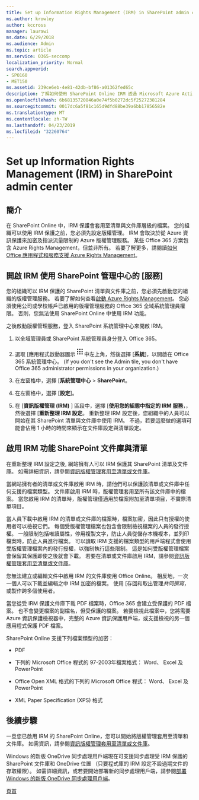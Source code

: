 ```yaml
---
title: Set up Information Rights Management (IRM) in SharePoint admin center
ms.author: krowley
author: kccross
manager: laurawi
ms.date: 6/29/2018
ms.audience: Admin
ms.topic: article
ms.service: O365-seccomp
localization_priority: Normal
search.appverid:
- SPO160
- MET150
ms.assetid: 239ce6eb-4e81-42db-bf86-a01362fed65c
description: 了解如何使用 SharePoint Online IRM 透過 Microsoft Azure Active Directory Rights Management Services (RMS) 來保護 SharePoint 清單與文件庫。
ms.openlocfilehash: 6b68135720846a0e74f5b0272dc5f25272381284
ms.sourcegitcommit: 0017dc6a5f81c165d9dfd88be39a6bb17856582e
ms.translationtype: MT
ms.contentlocale: zh-TW
ms.lasthandoff: 04/23/2019
ms.locfileid: "32260764"
---
```

# <a name="set-up-information-rights-management-irm-in-sharepoint-admin-center"></a>Set up Information Rights Management (IRM) in SharePoint admin center

## <a name="introduction"></a>簡介

在 SharePoint Online 中，IRM 保護會套用至清單與文件庫層級的檔案。 您的組織可以使用 IRM 保護之前，您必須先設定版權管理。 IRM 會取決於從 Azure 資訊保護來加密及指派流量限制的 Azure 版權管理服務。 某些 Office 365 方案包含 Azure Rights Management，但並非所有。 若要了解更多，請閱讀[如何 Office 應用程式和服務支援 Azure Rights Management](https://docs.microsoft.com/azure/information-protection/understand-explore/office-apps-services-support)。
  
## <a name="turn-on-irm-service-using-sharepoint-admin-center"></a>開啟 IRM 使用 SharePoint 管理中心的 [服務]

您的組織可以 IRM 保護的 SharePoint 清單與文件庫之前，您必須先啟動您的組織的版權管理服務。 若要了解如何查看[啟動 Azure Rights Management](https://docs.microsoft.com/information-protection/deploy-use/activate-service)。 您必須使用公司或學校帳戶已啟用的版權管理服務的 Office 365 全域系統管理員權限。 否則，您無法使用 SharePoint Online 中使用 IRM 功能。
  
之後啟動版權管理服務，登入 SharePoint 系統管理中心來開啟 IRM。
  
1. 以全域管理員或 SharePoint 系統管理員身分登入 Office 365。
    
2. 選取 [應用程式啟動器圖示![Office 365 中的應用程式啟動器圖示](media/e5aee650-c566-4100-aaad-4cc2355d909f.png)中左上角，然後選擇 [**系統**]，以開啟在 Office 365 系統管理中心。 (If you don't see the Admin tile, you don't have Office 365 administrator permissions in your organization.) 
    
3. 在左窗格中，選擇 [**系統管理中心** \> **SharePoint**。
    
4. 在左窗格中，選擇 [**設定**]。
    
5. 在 [**資訊版權管理 (IRM)** ] 區段中，選擇 [**使用您的組態中指定的 IRM 服務**，，然後選擇 [**重新整理 IRM 設定**。 重新整理 IRM 設定後，您組織中的人員可以開始在其 SharePoint 清單與文件庫中使用 IRM。 不過，若要這麼做的選項可能會佔用 1 小時的時間來顯示在文件庫設定與清單設定。
    
## <a name="irm-enable-sharepoint-document-libraries-and-lists"></a>啟用 IRM 功能 SharePoint 文件庫與清單
<a name="__toc220831191"> </a>

在重新整理 IRM 設定之後, 網站擁有人可以 IRM 保護其 SharePoint 清單及文件庫。 如需詳細資訊，請參閱[資訊版權管理套用至清單或文件庫](apply-irm-to-a-list-or-library.md)。
  
當網站擁有者的清單或文件庫啟用 IRM 時，請他們可以保護該清單或文件庫中任何支援的檔案類型。 文件庫啟用 IRM 時，版權管理套用至所有該文件庫中的檔案。 當您啟用 IRM 的清單時，版權管理僅適用於檔案附加至清單項目，不實際清單項目。
  
當人員下載中啟用 IRM 的清單或文件庫的檔案時，檔案加密，因此只有授權的使用者可以檢視它們。 每個受版權管理檔案也包含會限制檢視檔案的人員的發行授權。 一般限制包括唯讀屬性，停用複製文字，防止人員從儲存本機複本，並列印檔案時，防止人員進行檔案。 可以讀取 IRM 支援的檔案類型的用戶端程式會使用受版權管理檔案內的發行授權，以強制執行這些限制。 這是如何受版權管理檔案會保留其保護即使之後就會下載。 若要在清單或文件庫啟用 IRM，請參閱[資訊版權管理套用至清單或文件庫](apply-irm-to-a-list-or-library.md)。
  
您無法建立或編輯文件中啟用 IRM 的文件庫使用 Office Online。 相反地，一次一個人可以下載並編輯之中 IRM 加密的檔案。 使用 [存回和取出管理*共同撰寫*，或製作跨多個使用者。 
  
當您從受 IRM 保護文件庫下載 PDF 檔案時，Office 365 會建立受保護的 PDF 檔案。 也不會變更檔案的副檔名，但受保護的檔案。 若要檢視此檔案中，您將需要 Azure 資訊保護檢視器中，完整的 Azure 資訊保護用戶端，或支援檢視的另一個應用程式保護 PDF 檔案。 
  
SharePoint Online 支援下列檔案類型的加密：
  
- PDF
    
- 下列的 Microsoft Office 程式的 97-2003年檔案格式： Word、 Excel 及 PowerPoint
    
- Office Open XML 格式的下列的 Microsoft Office 程式： Word、 Excel 及 PowerPoint
    
- XML Paper Specification (XPS) 格式
    
## <a name="next-steps"></a>後續步驟
<a name="__toc220831191"> </a>

一旦您已啟用 IRM 的 SharePoint Online，您可以開始將版權管理套用至清單和文件庫。 如需資訊，請參閱[資訊版權管理套用至清單或文件庫](apply-irm-to-a-list-or-library.md)。
  
Windows 的新版 OneDrive 同步處理用戶端現在可支援同步處理受 IRM 保護的 SharePoint 文件庫和 OneDrive 位置 （只要程式庫的 IRM 設定不設過期文件的存取權限）。 如需詳細資訊，或若要開始部署新的同步處理用戶端，請參閱[部署 Windows 的新版 OneDrive 同步處理用戶端](https://support.office.com/article/3f3a511c-30c6-404a-98bf-76f95c519668)。
  
[頁首](#introduction)  

